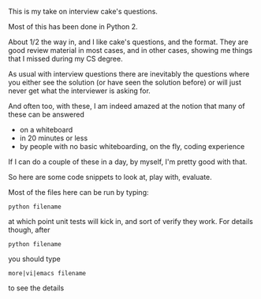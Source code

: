 This is my take on interview cake's questions.

Most of this has been done in Python 2.

About 1/2 the way in, and I like cake's questions, and the format. They are good review material in most cases, and in other cases, showing me things that I missed  during my CS degree.

As usual with interview questions there are inevitably the questions where you either see the solution (or have seen the solution before) or will just never get what the interviewer is asking for.

And often too, with these, I am indeed amazed at the notion that many of these can be answered

+ on a whiteboard
+ in 20 minutes or less
+ by people with no basic whiteboarding, on the fly, coding experience

If I can do a couple of these in a day, by myself, I'm pretty good with that.

So here are some code snippets to look at, play with, evaluate.

Most of the files here can be run by typing:

    python filename

at which point unit tests will kick in, and sort of verify they work. For details though, after

    python filename

you should type

    more|vi|emacs filename

to see the details


